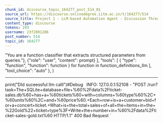 ```yaml
---
chunk_id: discourse_topic_164277_post_514_01
source_url: https://discourse.onlinedegree.iitm.ac.in/t/164277/514
source_title: Project 1 - LLM-based Automation Agent - Discussion Thread [TDS Jan 2025]
content_type: discourse
tokens: 243
username: 23f2001286
post_number: 514
topic_id: 164277
---
```


 "You are a function classifier that extracts structured parameters from queries."},
 {"role": "user", "content": prompt}
 ],
 "tools": [
 {
 "type": "function",
 "function": function
 } for function in function_definitions_llm
 ],
 "tool_choice": "auto"
 },
 )

---

print("DId suceessful llm calll")#Debug
`
`INFO: 127.0.0.1:52108 - "POST /run?task=The+SQLite+database+file+%60%2Fdata%2Fticket-sales.db%60+has+a+%60tickets%60+with+columns+%60type%60%2C+%60units%60%2C+and+%60price%60.+Each+row+is+a+customer+bid+for+a+concert+ticket.+What+is+the+total+sales+of+all+the+items+in+the+%22Gold%22+ticket+type%3F+Write+the+number+in+%60%2Fdata%2Fticket-sales-gold.txt%60 HTTP/1.1" 400 Bad Request
`
